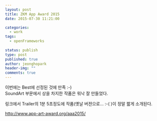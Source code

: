 ```yaml
---
layout: post
title: ZKM App Award 2015
date: 2015-07-30 11:21:00

categories: 
  - work
tags: 
  - openFrameworks
  
status: publish
type: post
published: true
author: jeonghopark
header-img: ""
comments: true
---
```


이번에는 Best에 선정된 것에 만족 :-)       
SoundArt 부문에서 상을 차지한 작품은 워낙 잘 만들었다.     

링크에서 Trailer의 1분 5초정도에 작품(옛날 버젼으로... :-( )이 정말 짧게 소개된다.    

http://www.app-art-award.org/aaa2015/
